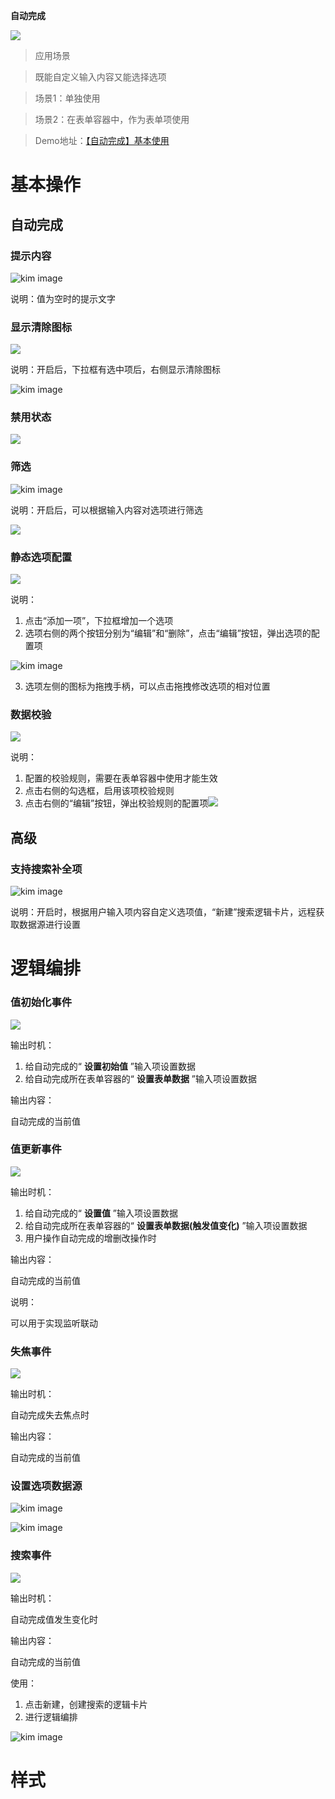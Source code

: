  **自动完成** 

![](auto-complete-imgs/out-0.gif)

> 应用场景

> 既能自定义输入内容又能选择选项

> 场景1：单独使用

> 场景2：在表单容器中，作为表单项使用

> Demo地址：[【自动完成】基本使用](https://my.mybricks.world/mybricks-pc-page/index.html?id=470856326099013)

# 基本操作

## 自动完成

### 提示内容

![kim image](auto-complete-imgs/out-0.png)

说明：值为空时的提示文字

  

### 显示清除图标

![](auto-complete-imgs/out-1.png)

说明：开启后，下拉框有选中项后，右侧显示清除图标

![kim image](auto-complete-imgs/out-2.png)

  

### 禁用状态

![](auto-complete-imgs/out-3.png)

  

### 筛选

![kim image](auto-complete-imgs/out-4.png)

说明：开启后，可以根据输入内容对选项进行筛选

![](auto-complete-imgs/out-5.png)

### 静态选项配置

![](auto-complete-imgs/out-6.png)

说明：

1.  点击“添加一项”，下拉框增加一个选项
2.  选项右侧的两个按钮分别为“编辑”和“删除”，点击“编辑”按钮，弹出选项的配置项

![kim image](auto-complete-imgs/out-7.png)

3.  选项左侧的图标为拖拽手柄，可以点击拖拽修改选项的相对位置

  

### 数据校验

![](auto-complete-imgs/out-8.png)

说明：

1.  配置的校验规则，需要在表单容器中使用才能生效
2.  点击右侧的勾选框，启用该项校验规则
3.  点击右侧的“编辑”按钮，弹出校验规则的配置项![](auto-complete-imgs/out-9.png)

## 高级

### 支持搜索补全项

![kim image](auto-complete-imgs/out-1.gif)

说明：开启时，根据用户输入项内容自定义选项值，“新建”搜索逻辑卡片，远程获取数据源进行设置

# 逻辑编排

### 值初始化事件

![](auto-complete-imgs/out-10.png)

输出时机：

1.  给自动完成的“ **设置初始值** ”输入项设置数据
2.  给自动完成所在表单容器的“ **设置表单数据** ”输入项设置数据

输出内容：

自动完成的当前值

  

### 值更新事件

![](auto-complete-imgs/out-11.png)

输出时机：

1.  给自动完成的“ **设置值** ”输入项设置数据
2.  给自动完成所在表单容器的“ **设置表单数据(触发值变化)** ”输入项设置数据
3.  用户操作自动完成的增删改操作时

输出内容：

自动完成的当前值

说明：

可以用于实现监听联动

  

### 失焦事件

![](auto-complete-imgs/out-12.png)

输出时机：

自动完成失去焦点时

输出内容：

自动完成的当前值

  

### 设置选项数据源

![kim image](auto-complete-imgs/out-13.png)

![kim image](auto-complete-imgs/out-14.png)

  

### 搜索事件

![](auto-complete-imgs/out-15.png)

输出时机：

自动完成值发生变化时

输出内容：

自动完成的当前值

使用：

1.  点击新建，创建搜索的逻辑卡片
2.  进行逻辑编排

![kim image](auto-complete-imgs/out-16.png)

  

# 样式